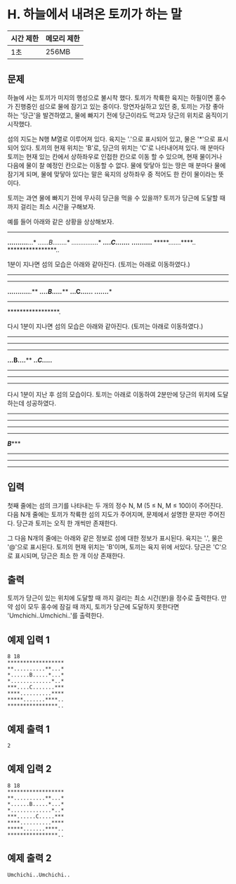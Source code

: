 # H. 하늘에서 내려온 토끼가 하는 말

| 시간 제한 | 메모리 제한 |
| --- | --- |
| 1초 | 256MB |

## 문제

하늘에 사는 토끼가 미지의 행성으로 불시착 했다.
토끼가 착륙한 육지는 하필이면 홍수가 진행중인 섬으로 물에 잠기고 있는 중이다. 
망연자실하고 있던 중, 토끼는 가장 좋아하는 '당근'을 발견하였고, 물에 빠지기 전에 당근이라도 먹고자 당근의 위치로 움직이기 시작했다.

섬의 지도는 N행 M열로 이루어져 있다. 육지는 '.'으로 표시되어 있고, 물은 '*'으로 표시되어 있다. 토끼의 현재 위치는 'B'로, 당근의 위치는 'C'로 나타내어져 있다. 매 분마다 토끼는 현재 있는 칸에서 상하좌우로 인접한 칸으로 이동 할 수 있으며, 현재 물이거나 다음에 물이 찰 예정인 칸으로는 이동할 수 없다.
물에 맞닿아 있는 땅은 매 분마다 물에 잠기게 되며, 물에 맞닿아 있다는 말은 육지의 상하좌우 중 적어도 한 칸이 물이라는 뜻이다.

토끼는 과연 물에 빠지기 전에 무사히 당근을 먹을 수 있을까? 토끼가 당근에 도달할 때 까지 걸리는 최소 시간을 구해보자.

예를 들어 아래와 같은 상황을 상상해보자.

******************
**..........**...*
*......B.....*...*
*.............*..*
***....C.......***
****..........****
*****.......****..
****************..

1분이 지나면 섬의 모습은 아래와 같아진다. 
(토끼는 아래로 이동하였다.)

******************
******************
**...........**.**
***....B.....*****
****...C......****
*****.......******
******************
*****************.

다시 1분이 지나면 섬의 모습은 아래와 같아진다.
(토끼는 아래로 이동하였다.)

******************
******************
******************
****...B....******
*****..C.....*****
******************
******************
******************

다시 1분이 지난 후 섬의 모습이다.
토끼는 아래로 이동하여 2분만에 당근의 위치에 도달하는데 성공하였다. 

******************
******************
******************
******************
*******B**********
******************
******************
******************

## 입력

첫째 줄에는 섬의 크기를 나타내는 두 개의 정수 N, M (5 ≤ N, M ≤ 100)이 주어진다. 
다음 N개 줄에는 토끼가 착륙한 섬의 지도가 주어지며, 문제에서 설명한 문자만 주어진다. 당근과 토끼는 오직 한 개씩만 존재한다.

그 다음 N개의 줄에는 아래와 같은 정보로 섬에 대한 정보가 표시된다. 
육지는 '.', 물은 '@'으로 표시된다. 토끼의 현재 위치는 'B'이며, 토끼는 육지 위에 서있다.
당근은 'C'으로 표시되며, 당근은 최소 한 개 이상 존재한다.

## 출력
토끼가 당근이 있는 위치에 도달할 때 까지 걸리는 최소 시간(분)을 정수로 출력한다.
만약 섬이 모두 홍수에 잠길 때 까지, 토끼가 당근에 도달하지 못한다면 'Umchichi..Umchichi..'를 출력한다.


## 예제 입력 1

```
8 18
******************
**..........**...*
*......B.....*...*
*.............*..*
***....C.......***
****..........****
*****.......****..
****************..
```

## 예제 출력 1

```
2
```

## 예제 입력 2

```
8 18
******************
**..........**...*
*......B.....*...*
*.............*..*
***......C.....***
****..........****
*****.......****..
****************..
```

## 예제 출력 2

```
Umchichi..Umchichi..
```
